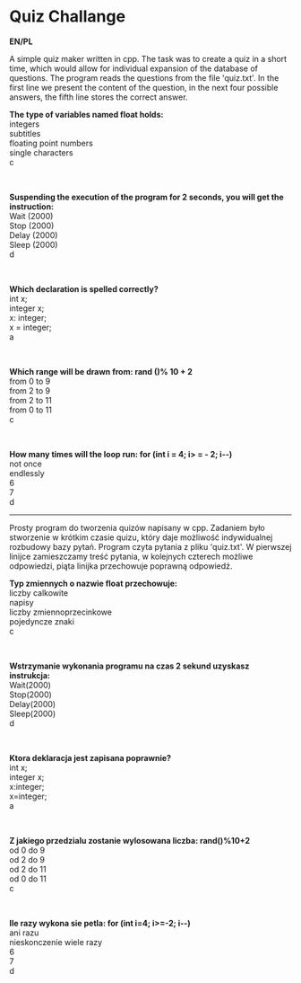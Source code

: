 # Quiz Challange
<b>EN/PL</b>

A simple quiz maker written in cpp. The task was to create a quiz in a short time, which would allow for individual expansion of the database of questions. The program reads the questions from the file 'quiz.txt'. In the first line we present the content of the question, in the next four possible answers, the fifth line stores the correct answer.

<b> The type of variables named float holds: </b> <br/>
integers <br/>
subtitles <br/> 
floating point numbers <br/>
single characters <br/>
c

<br/>

<b> Suspending the execution of the program for 2 seconds, you will get the instruction: </b> <br/>
Wait (2000) <br/>
Stop (2000) <br/>
Delay (2000) <br/>
Sleep (2000) <br/>
d

<br/>

<b> Which declaration is spelled correctly? </b> <br/>
int x; <br/>
integer x; <br/>
x: integer; <br/>
x = integer; <br/>
a

<br/>

<b> Which range will be drawn from: rand ()% 10 + 2 </b> <br/>
from 0 to 9 <br/>
from 2 to 9 <br/>
from 2 to 11 <br/>
from 0 to 11 <br/>
c

<br/>

<b> How many times will the loop run: for (int i = 4; i> = - 2; i--) </b> <br/>
not once <br/>
endlessly <br/>
6 <br/>
7 <br/>
d

<hr>

Prosty program do tworzenia quizów napisany w cpp. Zadaniem było stworzenie w krótkim czasie quizu, który daje możliwość indywidualnej rozbudowy bazy pytań. Program czyta pytania z pliku 'quiz.txt'. W pierwszej linijce zamieszczamy treść pytania, w kolejnych czterech możliwe odpowiedzi, piąta linijka przechowuje poprawną odpowiedź.

<b>Typ zmiennych o nazwie float przechowuje:</b><br/>
liczby calkowite<br/>
napisy<br/>
liczby zmiennoprzecinkowe<br/>
pojedyncze znaki<br/>
c

<br/>

<b>Wstrzymanie wykonania programu na czas 2 sekund uzyskasz instrukcja:</b><br/>
Wait(2000)<br/>
Stop(2000)<br/>
Delay(2000)<br/>
Sleep(2000)<br/>
d

<br/>

<b>Ktora deklaracja jest zapisana poprawnie?</b><br/>
int x;<br/>
integer x;<br/>
x:integer;<br/>
x=integer;<br/>
a

<br/>

<b>Z jakiego przedzialu zostanie wylosowana liczba: rand()%10+2</b><br/>
od 0 do 9<br/>
od 2 do 9<br/>
od 2 do 11<br/>
od 0 do 11<br/>
c

<br/>

<b>Ile razy wykona sie petla: for (int i=4; i>=-2; i--)</b><br/>
ani razu<br/>
nieskonczenie wiele razy<br/>
6<br/>
7<br/>
d
